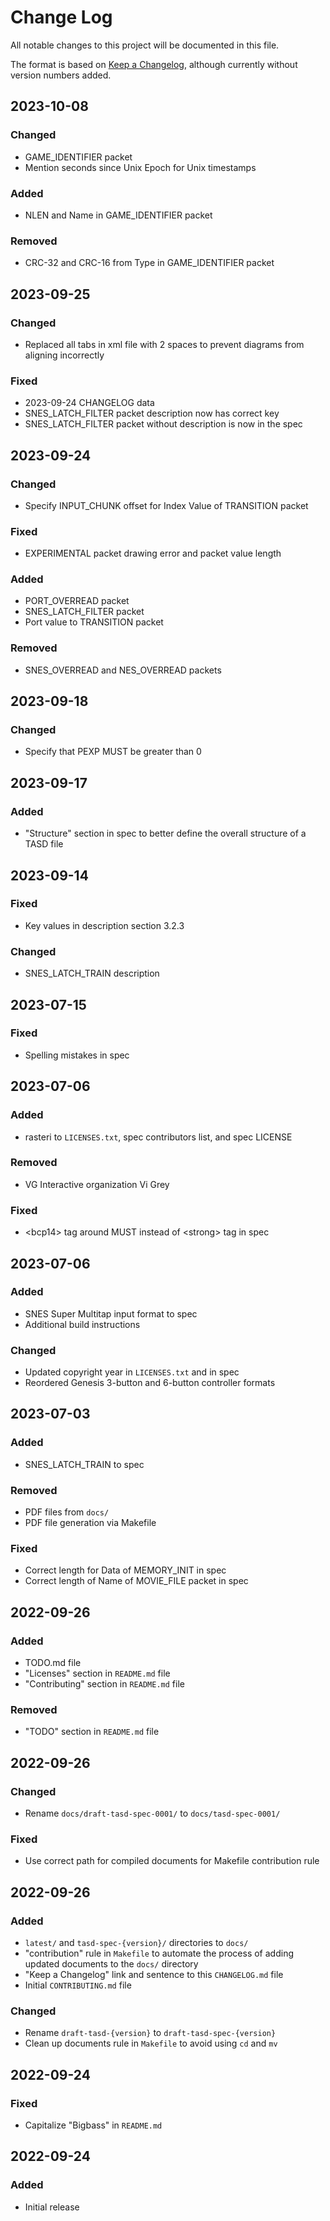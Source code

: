 # Change Log
All notable changes to this project will be documented in this file.

The format is based on [Keep a Changelog](https://keepachangelog.com/en/1.0.0/), although currently without version numbers added.

## 2023-10-08

### Changed
- GAME_IDENTIFIER packet
- Mention seconds since Unix Epoch for Unix timestamps

### Added
- NLEN and Name in GAME_IDENTIFIER packet

### Removed
- CRC-32 and CRC-16 from Type in GAME_IDENTIFIER packet


## 2023-09-25

### Changed
- Replaced all tabs in xml file with 2 spaces to prevent diagrams from aligning incorrectly

### Fixed
- 2023-09-24 CHANGELOG data
- SNES_LATCH_FILTER packet description now has correct key
- SNES_LATCH_FILTER packet without description is now in the spec


## 2023-09-24

### Changed
- Specify INPUT_CHUNK offset for Index Value of TRANSITION packet

### Fixed
- EXPERIMENTAL packet drawing error and packet value length

### Added
- PORT_OVERREAD packet
- SNES_LATCH_FILTER packet
- Port value to TRANSITION packet

### Removed
- SNES_OVERREAD and NES_OVERREAD packets


## 2023-09-18
### Changed
- Specify that PEXP MUST be greater than 0


## 2023-09-17
### Added
- "Structure" section in spec to better define the overall structure of a TASD file


## 2023-09-14
### Fixed
- Key values in description section 3.2.3

### Changed
- SNES_LATCH_TRAIN description


## 2023-07-15
### Fixed
- Spelling mistakes in spec


## 2023-07-06
### Added
- rasteri to `LICENSES.txt`, spec contributors list, and spec LICENSE

### Removed
- VG Interactive organization Vi Grey

### Fixed
- \<bcp14\> tag around MUST instead of \<strong\> tag in spec


## 2023-07-06
### Added
- SNES Super Multitap input format to spec
- Additional build instructions

### Changed
- Updated copyright year in `LICENSES.txt` and in spec
- Reordered Genesis 3-button and 6-button controller formats


## 2023-07-03
### Added
- SNES_LATCH_TRAIN to spec

### Removed
- PDF files from `docs/`
- PDF file generation via Makefile

### Fixed
- Correct length for Data of MEMORY_INIT in spec
- Correct length of Name of MOVIE_FILE packet in spec


## 2022-09-26
### Added
- TODO.md file
- "Licenses" section in `README.md` file
- "Contributing" section in `README.md` file

### Removed
- "TODO" section in `README.md` file


## 2022-09-26
### Changed
- Rename `docs/draft-tasd-spec-0001/` to `docs/tasd-spec-0001/`

### Fixed
- Use correct path for compiled documents for Makefile contribution rule


## 2022-09-26
### Added
- `latest/` and `tasd-spec-{version}/` directories to `docs/`
- "contribution" rule in `Makefile` to automate the process of adding updated documents to the `docs/` directory
- "Keep a Changelog" link and sentence to this `CHANGELOG.md` file
- Initial `CONTRIBUTING.md` file

### Changed
- Rename `draft-tasd-{version}` to `draft-tasd-spec-{version}`
- Clean up documents rule in `Makefile` to avoid using `cd` and `mv`


## 2022-09-24
### Fixed
- Capitalize "Bigbass" in `README.md`


## 2022-09-24
### Added
- Initial release
